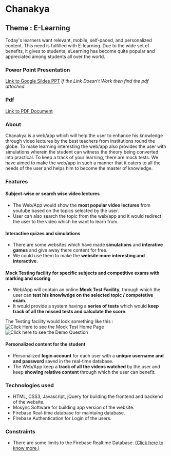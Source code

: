 # Chanakya 
## Theme : E-Learning
Today's learners want relevant, mobile, self-paced, and personalized content. This need is fulfilled with E-learning. Due to the wide set of benefits, it gives to students, eLearning has become quite popular and appreciated among students all over the world.

### Power Point Presentation 
[Link to Google Sildes PPT](https://docs.google.com/presentation/d/1Iyoykeu8HaTHA-v4Tm5kUcl6Lq8BFdxY6cbzmb-gkGk/edit?usp=sharing)
*If the Link Doesn't Work then find the pdf attached.*

### Pdf 
[Link to PDF Document](https://github.com/HimeshNayak/Debuggershm20/blob/master/hackmsit2020_chanakya.pdf)

### About
Chanakya is a web/app which will help the user to enhance his knowledge through video lectures by the best teachers from institutions round the globe. To make learning interesting the web/app also provides the user with simulations wherein the student can witness the theory being converted into practical. To keep a track of your learning, there are mock tests. We have aimed to make the web/app in such a manner that it caters to all the needs of the user and helps him to become the master of knowledge.

### Features 
#### Subject-wise or search wise video lectures
* The Web/App would show the **most popular video lectures** from youtube based on the topics selected by the user.
* User can also search the topic from the web/app and it would redirect the user to the video which he want to learn from.

#### Interactive quizes and simulations
* There are some websites which have made **simulations** and **interative games** and give away there content for free.
* We could use them to make the **website more interesting and interactive**.

#### Mock Testing facility for specific subjects and competitive exams with marking and scoring
* Web/App will contain an online **Mock Test Facility**, through which the user can **test his knowlwdge on the selected topic / competetive exam**.
* It would provide a system having a **series of tests** which would **keep track of all the missed tests and calculate the score**.

The Testing facility would look something like this : 
![Click Here to see the Mock Test Home Page](https://i.imgur.com/yjhh3WQ.jpg)
![Click here to see the Demo Question](https://i.imgur.com/xaULdAS.jpg)

#### Personalized content for the student
* Personalized **login account** for each user with a **unique username and and password** saved in the real-time database.
* The Web/App keep a **track of all the videos watched** by the user and keep **showing relative content** through which the user can benefit. 

### Technologies used
* HTML, CSS3, Javascript, jQuery for building the frontend and backend of the website.
* Mosync Software for building app version of the website.
* Firebase Real-time database for maintaing database.
* Firebase Authentication for Login of the users.

### Constraints
* There are some limits to the Firebase Realtime Database. [(Click here to know more.)](https://firebase.google.com/docs/database/usage/limits)
